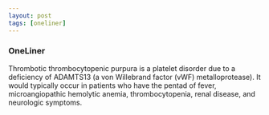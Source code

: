 ```yaml
---
layout: post
tags: [oneliner]
---
```



### OneLiner

Thrombotic thrombocytopenic purpura is a platelet disorder due to a deficiency of ADAMTS13 (a von Willebrand factor (vWF) metalloprotease). It would typically occur in patients who have the pentad of fever, microangiopathic hemolytic anemia, thrombocytopenia, renal disease, and neurologic symptoms.

